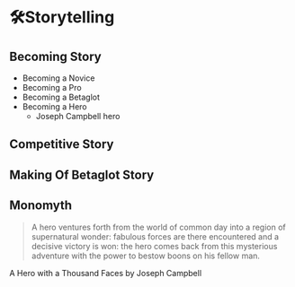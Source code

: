 # 🛠<dev>Storytelling</dev>

## Becoming Story

- Becoming a Novice
- Becoming a Pro
- Becoming a Betaglot
- Becoming a Hero
    - Joseph Campbell hero

## Competitive Story

## Making Of Betaglot Story

## Monomyth

> A hero ventures forth from the world of common day into a region of supernatural wonder: fabulous forces are there encountered and a decisive victory is won: the hero comes back from this mysterious adventure with the power to bestow boons on his fellow man.

A Hero with a Thousand Faces by Joseph Campbell
